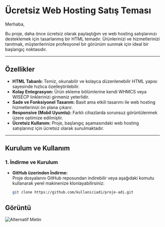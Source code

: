 # Ücretsiz Web Hosting Satış Teması

Merhaba,

Bu proje, daha önce ücretsiz olarak paylaştığım ve web hosting satışlarınızı desteklemek için tasarlanmış bir HTML temadır. Ürünlerinizi ve hizmetlerinizi tanıtmak, müşterilerinize profesyonel bir görünüm sunmak için ideal bir başlangıç noktasıdır.

---

## Özellikler

- **HTML Tabanlı:** Temiz, okunabilir ve kolayca düzenlenebilir HTML yapısı sayesinde hızlıca özelleştirilebilir.
- **Kolay Entegrasyon:** Ürün ekleme bölümlerine kendi WHMCS veya WISECP linklerinizi girmeniz yeterlidir.
- **Sade ve Fonksiyonel Tasarım:** Basit ama etkili tasarımı ile web hosting hizmetlerinizi ön plana çıkarır.
- **Responsive (Mobil Uyumlu):** Farklı cihazlarda sorunsuz görüntülenmek üzere optimize edilmiştir.
- **Ücretsiz Kullanım:** Proje, başlangıç aşamasındaki web hosting satışlarınız için ücretsiz olarak sunulmaktadır.

---

## Kurulum ve Kullanım

### 1. İndirme ve Kurulum

- **GitHub üzerinden İndirme:**  
  Proje dosyalarını GitHub reposundan indirebilir veya aşağıdaki komutu kullanarak yerel makinenize klonlayabilirsiniz:
  ```bash
  git clone https://github.com/kullaniciadi/proje-adi.git
## Görüntü 
![Alternatif Metin](dark-hosting-theme.png "Fotoğraf Başlığı")

